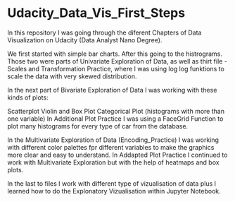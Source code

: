 # Udacity_Data_Vis_First_Steps
In this repository I was going through the diferent Chapters of Data Visualization on Udacity (Data Analyst Nano Degree).

We first started with simple bar charts. After this going to the histrograms. Those two were parts of Univariate Exploration of Data, as well as thirt file - Scales and Transformation Practice, where I was using log log funktions to scale the data with very skewed distribution.

In the next part of Bivariate Exploration of Data I was working with these kinds of plots:

Scatterplot
Violin and Box Plot
Categorical Plot (histograms with more than one variable)
In Additional Plot Practice I was using a FaceGrid Function to plot many histograms for every type of car from the database.

In the Multivariate Exploration of Data (Encoding_Practice) I was working with different color palettes fpr different variables to make the graphics more clear and easy to understand. In Addapted Plot Practice I continued to work with Multivariate Exploration but with the help of heatmaps and box plots.

In the last to files I work with different type of vizualisation of data plus I learned how to do the Explonatory Vizualisation within Jupyter Notebook.
